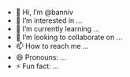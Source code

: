 - 👋 Hi, I’m @banniv
- 👀 I’m interested in ...
- 🌱 I’m currently learning ...
- 💞️ I’m looking to collaborate on ...
- 📫 How to reach me ...
- 😄 Pronouns: ...
- ⚡ Fun fact: ...

<!---
banniv/banniv is a ✨ special ✨ repository because its `README.md` (this file) appears on your GitHub profile.
You can click the Preview link to take a look at your changes.
--->
